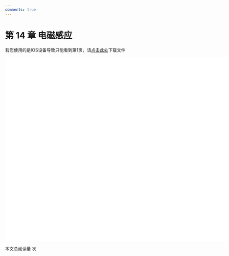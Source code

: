 ```yaml
---
comments: true
---
```


# 第 14 章 电磁感应

<object data="大学物理 第 14 章.pdf" type="application/pdf" width="150%" height="800">
    <p>若您使用的是IOS设备导致只能看到第1页，请<a href="大学物理 第 14 章.pdf">点击此处</a>下载文件</p>
    <iframe src="大学物理 第 14 章.pdf#navpanes=0" width="500%" height="600" frameborder="0"></iframe>
    
</object>

<span id="busuanzi_container_page_pv">本文总阅读量 <span id="busuanzi_value_page_pv"></span> 次</span>